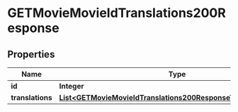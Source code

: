 

# GETMovieMovieIdTranslations200Response


## Properties

| Name | Type | Description | Notes |
|------------ | ------------- | ------------- | -------------|
|**id** | **Integer** |  |  [optional] |
|**translations** | [**List&lt;GETMovieMovieIdTranslations200ResponseTranslationsInner&gt;**](GETMovieMovieIdTranslations200ResponseTranslationsInner.md) |  |  [optional] |




